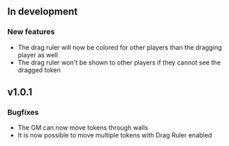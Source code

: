 ## In development
### New features
- The drag ruler will now be colored for other players than the dragging player as well
- The drag ruler won't be shown to other players if they cannot see the dragged token

## v1.0.1
### Bugfixes
- The GM can now move tokens through walls
- It is now possible to move multiple tokens with Drag Ruler enabled
